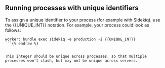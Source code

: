 <!-- usedin: [ _rails/deployment/proc-files-v1.md] -->


## Running processes with unique identifiers

To assign a unique identifier to your process (for example with Sidekiq), use the 
&#123;&#123;UNIQUE_INT&#125;&#125;
 notation. For example, your process could look as follows:


```{% raw %}
worker: bundle exec sidekiq -e production -i {{UNIQUE_INT}}
```{% endraw %}


This integer should be unique across processes, so that multiple processes won't clash, but may not be unique across servers.

